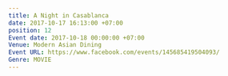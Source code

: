 ```yaml
---
title: A Night in Casablanca
date: 2017-10-17 16:13:00 +07:00
position: 12
Event date: 2017-10-18 00:00:00 +07:00
Venue: Modern Asian Dining
Event URL: https://www.facebook.com/events/145685419504093/
Genre: MOVIE
---
```


